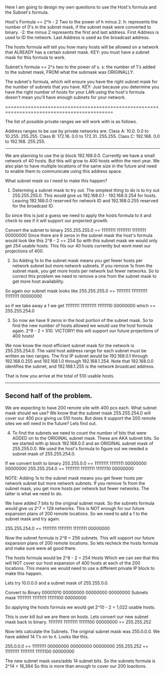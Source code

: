 Here I am going to design my own questions to use the Host's formula and the Subnet's formula.

Host's Formula == 2^h - 2
Two to the power of h minus 2. 
h: represents the number of 0's in the subnet mask, if the subnet mask were converted to binary.
-2: the minus 2 represents the first and last address. First Address is used to ID the network. Last Address is used as the broadcast address.

The hosts formula will tell you how many hosts will be allowed on a network that ALREADY has a certain subnet mask. 
KEY: you must have a subnet mask for this formula to work.


Subnet's formula == 2^s
two to the power of s.
s: the number of 1's added to the subnet mask, FROM what the submask was ORIGINALLY. 

The subnet's formula, which will ensure you have the right subnet mask for the number of subnets that you have. 
KEY: Just because you determine you have the right number of hosts for your LAN using the host's formula doesn't mean you'll have enough subnets for your network.

============================================================================================

The list of possible private ranges we will work with is as follows.

Address ranges to be use by private networks are:
Class A: 10.0. 0.0 to 10.255. 255.255.
Class B: 172.16. 0.0 to 172.31. 255.255.
Class C: 192.168. 0.0 to 192.168. 255.255.

---------------------------------------------------------------------------------------------

We are planning to use the ip block 192.168.0.0. Currently we have a small network of 40 hosts. But this will grow to 400 hosts within the next year. We also plan to have multiple locations of the same size in the future and need to enable them to communicate using this address space.

What subnet mask so I need to make this happen?

1. Determing a subnet mask to try out.
The simplest thing to do is to try out 255.255.255.0. This would give us 192.168.0.1 - 192.168.0.254 for hosts. Leaving 192.168.0.0 reserved for network ID and 192.168.0.255 reserved for the broadcast ID.

So since this is just a guess we need to apply the hosts formula to it and check to see if it will support our projected growth.

Convert the subnet to binary 255.255.255.0 == 11111111 11111111 11111111 00000000
Since there are 8 zeros in the subnet mask the host's formula would look like this 2^8 - 2 == 254 
So with this subnet mask we would only get 254 usable hosts. This fits our 40 hosts currently but wont meet our projections of 400.

2. So Adding 1s to the subnet mask means you get fewer hosts per network subnet but more network subnets. If you remove 1s from the subnet mask, you get more hosts per network but fewer networks. So to correct this problem we need to remove a one from the subnet mask to get more host availability.

So again our subnet mask looks like 255.255.255.0 == 11111111 111111111 11111111 00000000

so if we take away a 1 we get 11111111 111111111 11111110 00000000 which == 255.255.254.0

3. So now we have 9 zeros in the host portion of the subnet mask. So to find the new number of hosts allowed we would use the host formula again. 2^9 - 2 = 510. VICTORY! this will support our future projections of 400 hosts!

We now know the most efficient subnet mask for the network is 255.255.254.0. The valid host address range for each subnet must be written as two ranges.
The first IP subnet would be 192.168.0.1 through 192.168.0.255 and 192.168.1.0 through 192.168.1.254. Note that 192.168.0.0 identifies the subnet, and 192.168.1.255 is the network broadcast address.

That is how you arrive at the total of 510 usable hosts. 

-------------------------------------------------------------------
Second half of the problem.
-------------------------------------------------------------------
We are expecting to have 200 remote site with 400 pcs each. What subnet mask should we use? We know that the subnet mask 255.255.254.0 will cover our 400 pcs giving us 510 hosts. But does it support the 200 remote sites we will need in the future? Lets find out. 

4. To find the subnets we need to count the number of bits that were ADDED on to the ORIGINAL subnet mask. These are AKA subnet bits. So we started with ip block 192.168.0.0 and an ORIGINAL subnet mask of 255.255.0.0.
We used the host's formula to figure out we needed a subnet mask of 255.255.254.0.

If we convert both to binary 255.255.0.0    == 11111111 11111111 00000000 00000000
                             255.255.254.0  == 11111111 11111111 11111110 00000000


NOTE: Adding 1s to the subnet mask means you get fewer hosts per network subnet but more network subnets. If you remove 1s from the subnet mask, you get more hosts per network but fewer networks. The latter is what we need to do.

We have added 7 bits to the original subnet mask. So the subnets formula would give us 2^7 = 128 networks. This is NOT enough for our future expansion plans of 200 remote locations. So we need to add a 1 to the subnet mask and try again. 

255.255.254.0  == 11111111 11111111 11111111 00000000

Now the subnet formula is 2^8 = 256 subnets. This will support our future expansion plans of 200 remote locations. So lets recheck the hosts formula and make sure were all good there.

The hosts formula would be 2^8 - 2 = 254 Hosts Which we can see that this will NOT cover our host expansion of 400 hosts at each of the 200 locations. This means we would need to use a different private IP block to make this happen.

Lets try 10.0.0.0 and a subnet mask of 255.255.0.0.

Convert to Binary 00001010 00000000 00000000 00000000
Subnets mask      11111111 11111111 11111100 00000000

So applying the hosts formula we would get 2^10 - 2 = 1,022 usable hosts. 

This is over kill but we are there on hosts. Lets convert our new subnet mask back to binary.
 11111111 11111111 11111100 00000000 ==   255.255.252

Now lets calculate the Subnets. The original subnet mask was 255.0.0.0. We have added 14 1's on to it. Looks like this.

255.0.0.0   == 11111111 00000000 00000000 00000000
255.255.252 == 11111111 11111111 11111100 00000000

The new subnet mask uses/adds 14 subnet bits. So the subnets formula is 2^14 = 16,384 
So this is more than enough to cover our 200 loactions. 















